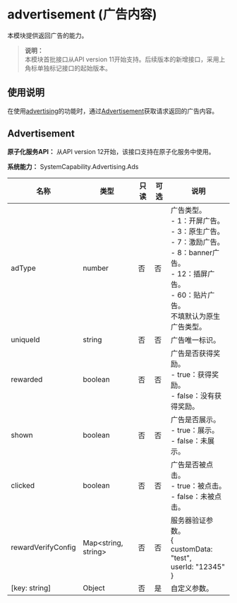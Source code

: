 # advertisement (广告内容)

本模块提供返回广告的能力。

> **说明：**<br/>
> 本模块首批接口从API version 11开始支持。后续版本的新增接口，采用上角标单独标记接口的起始版本。

## 使用说明

在使用[advertising](js-apis-advertising.md)的功能时，通过[Advertisement](js-apis-advertising.md#advertisement)获取请求返回的广告内容。

## Advertisement

**原子化服务API：** 从API version 12开始，该接口支持在原子化服务中使用。

**系统能力：** SystemCapability.Advertising.Ads

| 名称               | 类型                      | 只读 | 可选 | 说明                                                                                                                                                  |
|--------------------|---------------------------|-----|-----|-----------------------------------------------------------------------------------------------------------------------------------------------------|
| adType             | number                    | 否   | 否   | 广告类型。<br/>- 1：开屏广告。<br/>- 3：原生广告。<br/>- 7：激励广告。<br/>- 8：banner广告。<br/>- 12：插屏广告。<br/>- 60：贴片广告。<br/>不填默认为原生广告类型。 |
| uniqueId           | string                    | 否   | 否   | 广告唯一标识。                                                                                                                                         |
| rewarded           | boolean                   | 否   | 否   | 广告是否获得奖励。<br/>- true：获得奖励。<br/>- false：没有获得奖励。                                                                                      |
| shown              | boolean                   | 否   | 否   | 广告是否展示。<br/>- true：展示。<br/>- false：未展示。                                                                                                    |
| clicked            | boolean                   | 否   | 否   | 广告是否被点击。<br/>- true：被点击。<br/>- false：未被点击。                                                                                              |
| rewardVerifyConfig | Map&lt;string, string&gt; | 否   | 否   | 服务器验证参数。<br/>{<br/>customData: "test",<br/>userId: "12345"<br/>}                                                                               |
| [key: string]      | Object                    | 否   | 是   | 自定义参数。                                                                                                                                           |